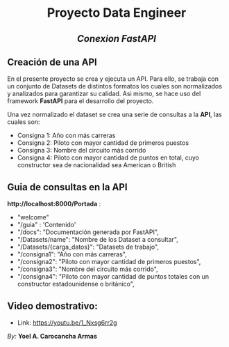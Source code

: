 # <h1 align="center">**Proyecto Data Engineer**</h1>
## <p align="center"> *Conexion FastAPI* <p>

## Creación de una API

En el presente proyecto se crea y ejecuta un API. Para ello, se trabaja con un conjunto de Datasets de distintos formatos los cuales 
son normalizados y analizados para garantizar su calidad. Asi mismo, se hace uso del framework **FastAPI** para el desarrollo del proyecto. 

Una vez normalizado el dataset se crea una serie de consultas a la **API**, las cuales son:

* Consigna 1: Año con más carreras
* Consigna 2: Piloto con mayor cantidad de primeros puestos
* Consigna 3: Nombre del circuito más corrido
* Consigna 4: Piloto con mayor cantidad de puntos en total, cuyo constructor sea de nacionalidad sea American o British

## Guia de consultas en la **API**

**http://localhost:8000/Portada** :  
*  "welcome"
*  "/guia" : 'Contenido'
*  "/docs": "Documentación generada por FastAPI",
*  "/Datasets/name": "Nombre de los Dataset a consultar",
*  "/Datasets/{carga_datos}": "Datasets de trabajo",
*  "/consigna1": "Año con más carreras",
*  "/consigna2": "Piloto con mayor cantidad de primeros puestos",
*  "/consigna3": "Nombre del circuito más corrido",
*  "/consigna4": "Piloto con mayor cantidad de puntos totales con un constructor estadounidense o británico",

## Video demostrativo: 
* Link: https://youtu.be/1_Nxsg6rr2g 


*By:* **Yoel A. Carocancha Armas**
